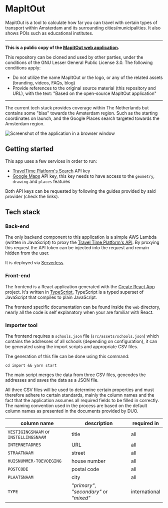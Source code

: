 # MapItOut

MapitOut is a tool to calculate how far you can travel with certain types of transport within Amsterdam and its
surrounding cities/municipalities. It also shows POIs such as educational institutes.

---

**This is a public copy of the [MapitOut web application](https://mapitout.iamsterdam.com).**

This repository can be cloned and used by other parties, under the conditions of the GNU Lesser General Public License
3.0. The following conditions apply:

- Do not utilize the name MapItOut or the logo, or any of the related assets (branding, videos, FAQs, blog)
- Provide references to the original source material (this repository and URL), with the text: "Based on the open-source
  MapItOut application"

---

The current tech stack provides coverage within The Netherlands but contains some "bias" towards the Amsterdam region.
Such as the starting coordinates on launch, and the Google Places search targeted towards the Amsterdam region.

![Screenshot of the application in a browser window](/docs/preview.png)

## Getting started

This app uses a few services in order to run:

- [TravelTime Platform's Search](https://www.traveltimeplatform.com/search) API key
- [Google Maps](https://developers.google.com/maps/documentation/javascript/get-api-key) API key, this key needs to have
  access to the `geometry`, `drawing` and `places` features

Both API keys can be requested by following the guides provided by said provider (check the links).

## Tech stack

### Back-end

The only backend component to this application is a simple AWS Lambda (written in JavaScript) to proxy
the [Travel Time Platform's API](https://www.traveltimeplatform.com/). By proxying this request the API token can be
injected into the request and remain hidden from the user.

It is deployed via [Serverless](https://serverless.com/).

### Front-end

The frontend is a React application generated with the [Create React App](https://github.com/facebook/create-react-app)
project. It's written in [TypeScript](https://www.typescriptlang.org/), TypeScript is a typed superset of JavaScript
that compiles to plain JavaScript.

The frontend specific documentation can be found inside the `web` directory, nearly all the code is self explanatory
when your are familiar with React.

### Importer tool

The frontend requires a `schools.json` file (`src/assets/schools.json`) which contains the addresses of all
schools (depending on configuration), it can be generated using the import scripts and appropriate CSV files.

The generation of this file can be done using this command:

```shell
cd import && yarn start
```

The main script merges the data from three CSV files, geocodes the addresses and saves the data as a JSON file.

All three CSV files will be used to determine certain properties and must therefore adhere to certain standards, mainly
the column names and the fact that the application assumes all required fields to be filled in correctly. The naming
convention used in the process are based on the default column names as presented in the documents provided by DUO.

| column name                           | description                             | required in   |
| ------------------------------------- | --------------------------------------- | ------------- |
| `VESTIGINGSNAAM` or `INSTELLINGSNAAM` | title                                   | all           |
| `INTERNETADRES`                       | URL                                     | all           |
| `STRAATNAAM`                          | street                                  | all           |
| `HUISNUMMER-TOEVOEGING`               | house number                            | all           |
| `POSTCODE`                            | postal code                             | all           |
| `PLAATSNAAM`                          | city                                    | all           |
| `TYPE`                                | _"primary"_, _"secondary"_ or _"mixed"_ | international |
